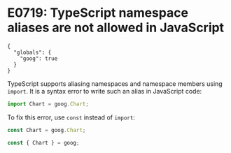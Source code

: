 # E0719: TypeScript namespace aliases are not allowed in JavaScript

```config-for-examples
{
  "globals": {
    "goog": true
  }
}
```

TypeScript supports aliasing namespaces and namespace members using `import`. It
is a syntax error to write such an alias in JavaScript code:

```javascript
import Chart = goog.Chart;
```

To fix this error, use `const` instead of `import`:

```javascript
const Chart = goog.Chart;
```
```javascript
const { Chart } = goog;
```
